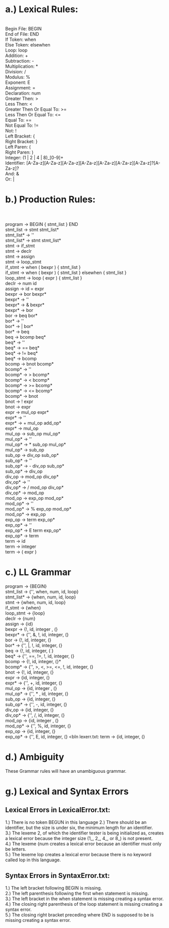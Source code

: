 # a.) Lexical Rules: <br />
 <br />Begin File: BEGIN <br />
End of File: END <br />
If Token: when <br />
Else Token: elsewhen  <br />
Loop: loop <br />
Addition: + <br />
Subtraction: - <br />
Multiplication: * <br />
Division: / <br />
Modulus: % <br /> 
Exponent: E <br />
Assignment: = <br />
Declaration: num <br />
Greater Then: > <br />
Less Then: < <br />
Greater Then Or Equal To: >= <br />
Less Then Or Equal To: <= <br />
Equal To: == <br />
Not Equal To: != <br />
Not: ! <br />
Left Bracket: { <br />
Right Bracket: } <br />
Left Paren: ( <br />
Right Paren: ) <br />
Integer: (1 | 2 | 4 | 8)_[0-9]+ <br />
Identifier: [A-Za-z][A-Za-z][A-Za-z][A-Za-z][A-Za-z][A-Za-z][A-Za-z]?[A-Za-z]? <br />
And: & <br />
Or: | <br />
# b.) Production Rules: <br /> <br />
program -> BEGIN { stmt_list } END <br />
stmt_list -> stmt stmt_list* <br />
stmt_list* -> ''  <br />
stmt_list* -> stmt stmt_list* <br />
stmt -> if_stmt <br />
stmt -> declr <br />
stmt -> assign <br />
stmt -> loop_stmt <br />
if_stmt -> when ( bexpr ) { stmt_list } <br />
if_stmt -> when ( bexpr ) { stmt_list } elsewhen { stmt_list } <br />
loop_stmt -> loop ( expr ) { stmt_list } <br />
declr -> num id <br />
assign -> id = expr <br />
bexpr -> bor bexpr* <br />
bexpr* -> '' <br />
bexpr* -> & bexpr* <br />
bexpr* -> bor <br />
bor -> beq bor* <br />
bor* -> '' <br />
bor* -> | bor* <br />
bor* -> beq <br />
beq -> bcomp beq* <br />
beq* -> '' <br />
beq* -> == beq* <br />
beq* -> != beq* <br />
beq* -> bcomp <br />
bcomp -> bnot bcomp* <br />
bcomp* -> '' <br />
bcomp* -> > bcomp* <br />
bcomp* -> < bcomp* <br />
bcomp* -> >= bcomp* <br />
bcomp* -> <= bcomp* <br />
bcomp* -> bnot <br />
bnot -> ! expr <br />
bnot -> expr <br />
expr -> mul_op expr* <br />
expr* -> '' <br />
expr* -> + mul_op add_op* <br />
expr* -> mul_op <br />
mul_op -> sub_op mul_op* <br />
mul_op* -> '' <br />
mul_op* -> * sub_op mul_op* <br />
mul_op* -> sub_op <br />
sub_op -> div_op sub_op* <br />
sub_op* -> '' <br />
sub_op* -> - div_op sub_op* <br /> 
sub_op* -> div_op <br />
div_op -> mod_op div_op* <br />
div_op* -> '' <br />
div_op* -> / mod_op div_op* <br />
div_op* -> mod_op <br />
mod_op -> exp_op mod_op* <br />
mod_op* -> '' <br />
mod_op* -> % exp_op mod_op* <br />
mod_op* -> exp_op <br />
exp_op -> term exp_op* <br />
exp_op* -> '' <br />
exp_op* -> E term exp_op* <br />
exp_op* -> term <br />
term -> id <br />
term -> integer <br />
term -> ( expr ) <br />
# c.) LL Grammar <br />
 program -> {BEGIN} <br />
 stmt_list -> {'', when, num, id, loop} <br />
 stmt_list* -> {when, num, id, loop} <br />
 stmt -> {when, num, id, loop} <br />
 if_stmt -> {when} <br />
 loop_stmt -> {loop} <br />
 declr -> {num} <br />
 assign -> {id} <br />
 bexpr -> {!, id, integer , (} <br />
 bexpr* -> {'', &, !, id, integer, (} <br />
 bor -> {!, id, integer, (} <br />
 bor* -> {'', |, !, id, integer, (} <br />
 beq -> {!, id, integer, ( } <br />
 beq* -> {'', ==, !=, !,  id, integer, (} <br />
 bcomp -> {!, id, integer, (}* <br />
 bcomp* -> {'', >, <, >=, <=, !, id, integer, (} <br />
 bnot -> {!, id, integer, (} <br />
 expr -> {id, integer, (} <br />
 expr* -> {'', +, id, integer, (} <br />
 mul_op -> {id, integer , (} <br />
 mul_op* -> {'', \* , id, integer, (} <br />
 sub_op -> {id, integer, (} <br />
 sub_op* -> {'', -, id, integer, (} <br />
 div_op -> {id, integer, (} <br />
 div_op* -> {'', /, id, integer, (} <br />
 mod_op -> {id, integer , (} <br />
 mod_op* -> {'', %, id, integer, (} <br />
 exp_op -> {id, integer, (} <br />
 exp_op* -> {'', E, id, integer, (} <bIn lexerr.txt:
 term -> {id, integer, (} <br />

# d.) Ambiguity <br />
These Grammar rules will have an unambiguous grammar. <br />

# g.) Lexical and Syntax Errors <br />
## Lexical Errors in LexicalError.txt: <br />
1.) There is no token BEGUN in this language
2.) There should be an identifier, but the size is under six, the minimum length for an identifier. <br />
3.) The lexeme 2, of which the identifier tester is being initialized as, creates a lexical error because the integer size (1_, 2_, 4_, or 8_) is not present. <br />
4.) The lexeme {num creates a lexical error because an identifier must only be letters. <br />
5.) The lexeme lop creates a lexical error because there is no keyword called lop in this language. <br />
## Syntax Errors in SyntaxError.txt: <br />
1.) The left bracket following BEGIN is missing. <br />
2.) The left parenthesis following the first when statement is missing. <br />
3.) The left bracket in the when statement is missing creating a syntax error. <br />
4.) The closing right parenthesis of the loop statement is missing creating a syntax error. <br />
5.) The closing right bracket preceding where END is supposed to be is missing creating a syntax error. <br />

